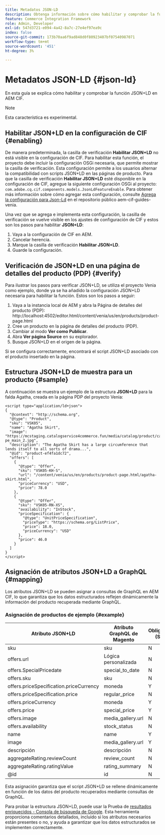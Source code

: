 ```yaml
---
title: Metadatos JSON-LD
description: Obtenga información sobre cómo habilitar y comprobar la función JSON+LD en AEM CIF.
feature: Commerce Integration Framework
role: Admin, Developer
exl-id: 547d3721-e094-4a42-8a7c-27e4ef97ea9c
index: false
source-git-commit: 173b70aa6f9ad848d0f80923407bf07540987071
workflow-type: tm+mt
source-wordcount: '451'
ht-degree: 3%

---
```


# Metadatos JSON-LD {#json-ld}

En esta guía se explica cómo habilitar y comprobar la función JSON+LD en AEM CIF.

>[!NOTE]
>
> Esta característica es experimental.

## Habilitar JSON+LD en la configuración de CIF {#enabling}

De manera predeterminada, la casilla de verificación **Habilitar JSON+LD** no está visible en la configuración de CIF. Para habilitar esta función, el proyecto debe incluir la configuración OSGi necesaria, que permite mostrar la casilla de verificación. Esta configuración permite a los usuarios alternar la compatibilidad con scripts JSON+LD en las páginas de producto.
Para que la casilla de verificación **Habilitar JSON+LD** esté disponible en la configuración de CIF, agregue la siguiente configuración OSGi al proyecto: `
com.adobe.cq.cif.components.models.JsonLdFeatureEnable`.
Para obtener más información sobre cómo agregar esta configuración, consulte [Agrega la configuración para Json-Ld](https://github.com/adobe/aem-cif-guides-venia/blob/main/ui.config/src/main/content/jcr_root/apps/venia/osgiconfig/config/com.adobe.cq.cif.components.models.JsonLdFeatureEnable.cfg.json) en el repositorio público aem-cif-guides-venia.

Una vez que se agrega e implementa esta configuración, la casilla de verificación se vuelve visible en los ajustes de configuración de CIF y estos son los pasos para habilitar **JSON+LD**:

1. Vaya a la configuración de CIF en AEM.
1. Cancelar herencia.
1. Marque la casilla de verificación **Habilitar JSON+LD**.
1. Guarde la configuración.

## Verificación de JSON+LD en una página de detalles del producto (PDP) {#verify}

Para ilustrar los pasos para verificar JSON+LD, se utiliza el proyecto Venia como ejemplo, donde ya se ha añadido la configuración JSON+LD necesaria para habilitar la función. Estos son los pasos a seguir:

1. Vaya a la instancia local de AEM y abra la Página de detalles del producto (PDP): http://localhost:4502/editor.html/content/venia/us/en/products/product-page.html
1. Cree un producto en la página de detalles del producto (PDP).
1. Cambiar al modo **Ver como Publicar**.
1. Abra **Ver página Source** en su explorador.
1. Busque JSON+LD en el origen de la página.

Si se configura correctamente, encontrará el script JSON+LD asociado con el producto insertado en la página.

## Estructura JSON+LD de muestra para un producto {#sample}

A continuación se muestra un ejemplo de la estructura **JSON+LD** para la falda Agatha, creada en la página PDP del proyecto Venia:

```
<script type="application/ld+json">
{
  "@context": "http://schema.org",
  "@type": "Product",
  "sku": "VSK05",
  "name": "Agatha Skirt",
  "image": "https://mcstaging.catalogservice4commerce.fun/media/catalog/product/cache/926ea6fc2ad48a7202ff4587b6c2768e/v/s/vsk05-pe_main_2.jpg",
  "description": "The Agatha Skirt has a large circumference that lends itself to all sorts of drama...",
  "@id": "product-ef4fa1dc72",
  "offers": [
    {
      "@type": "Offer",
      "sku": "VSK05-KH-S",
      "url": "/content/venia/us/en/products/product-page.html/agatha-skirt.html",
      "priceCurrency": "USD",
      "price": 78.0
    },
    {
      "@type": "Offer",
      "sku": "VSK05-RN-XS",
      "availability": "InStock",
      "priceSpecification": {
        "@type": "UnitPriceSpecification",
        "priceType": "https://schema.org/ListPrice",
        "price": 18.0,
        "priceCurrency": "USD"
      },
      "price": 46.0
    }
  ]
}
</script>
```

## Asignación de atributos JSON+LD a GraphQL {#mapping}

Los atributos JSON+LD se pueden asignar a consultas de GraphQL en AEM CIF, lo que garantiza que los datos estructurados reflejen dinámicamente la información del producto recuperada mediante GraphQL.

### Asignación de productos de ejemplo {#example}

| Atributo JSON+LD | Atributo GraphQL de Magento | Obligatorio (S/N) |
|---------------------------------|-------------------|---|
| sku | sku | N |
| offers.url | Lógica personalizada | N |
| offers.SpecialPricedate | special_to_date | N |
| offers.sku | sku | N |
| offers.priceSpecification.priceCurrency | moneda | Y |
| offers.priceSpecification.price | regular_price | N |
| offers.priceCurrency | moneda | Y |
| offers.price | special_price | Y |
| offers.image | media_gallery.url | N |
| offers.availability | stock_status | N |
| name | name | Y |
| image | media_gallery.url | Y |
| descripción | descripción | N |
| aggregateRating.reviewCount | review_count | N |
| aggregateRating.ratingValue | rating_summary | N |
| @id | id | N |

Esta asignación garantiza que el script JSON+LD se rellene dinámicamente en función de los datos del producto recuperados mediante consultas de GraphQL.

Para probar la estructura JSON+LD, puede usar la Prueba de [resultados enriquecidos - Consola de búsqueda de Google](https://search.google.com/test/rich-results/result?id=wtU3LVIEM8H7Aaf5qqK9qw). Esta herramienta proporciona comentarios detallados, incluido si los atributos necesarios están presentes o no, y ayuda a garantizar que los datos estructurados se implementen correctamente.
